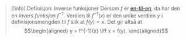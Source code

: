 > [!info] Definisjon: Inverse funksjoner
> Dersom $f$ er [en-til-en](Kapittel%203%20-%20transendentale%20funksjoner/defogteo/✍️%20En-til-en%20funksjoner.md), da har den en *invers funksjon* $f^{-1}$. Verdien til $f^{-1}(x)$ er den unike verdien $y$ i definisjonsmengden til $f$ slik at $f(y)=x$. Det gir altså at
> $$\begin{aligned} y = f^{-1}(x) \iff x = f(y).  \end{aligned}$$ 
>
